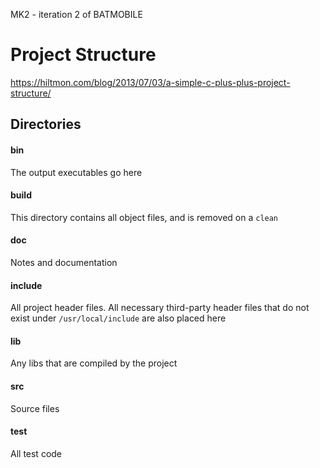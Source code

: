 MK2 - iteration 2 of BATMOBILE

# Project Structure

https://hiltmon.com/blog/2013/07/03/a-simple-c-plus-plus-project-structure/

## Directories

#### bin

The output executables go here

#### build

This directory contains all object files, and is removed on a `clean`

#### doc

Notes and documentation

#### include

All project header files. All necessary third-party header files that do not exist under `/usr/local/include` are also placed here

#### lib

Any libs that are compiled by the project

#### src

Source files

#### test

All test code
